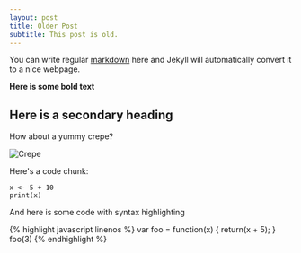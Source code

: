 ```yaml
---
layout: post
title: Older Post
subtitle: This post is old. 
---
```


You can write regular [markdown](http://en.wikipedia.org/wiki/Markdown) here and Jekyll will automatically convert it to a nice webpage.

**Here is some bold text**

## Here is a secondary heading

How about a yummy crepe?

![Crepe](http://lafenicegelato.com/wp-content/uploads/2014/09/crepes-with-chocolate.jpg)

Here's a code chunk:

~~~
x <- 5 + 10
print(x)
~~~

And here is some code with syntax highlighting

{% highlight javascript linenos %}
var foo = function(x) {
  return(x + 5);
}
foo(3)
{% endhighlight %}
